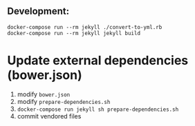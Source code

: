 
## Development:

```
docker-compose run --rm jekyll ./convert-to-yml.rb
docker-compose run --rm jekyll jekyll build
```

# Update external dependencies (bower.json)
1. modify `bower.json`
1. modify `prepare-dependencies.sh`
1. `docker-compose run jekyll sh prepare-dependencies.sh`
1. commit vendored files
